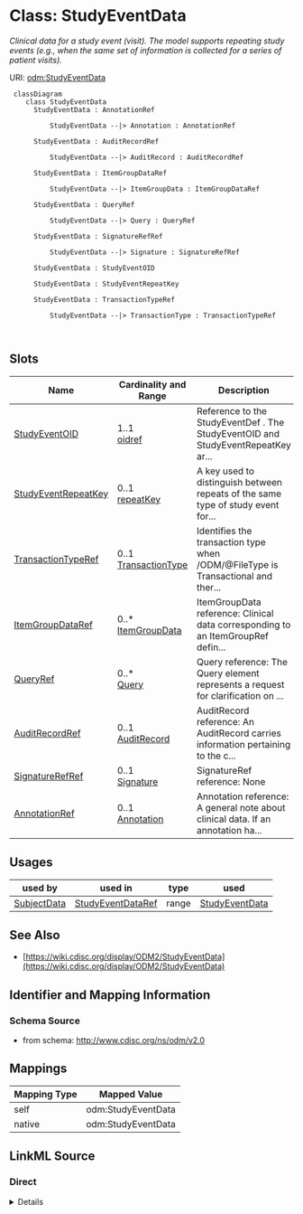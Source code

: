 # Class: StudyEventData


_Clinical data for a study event (visit). The model supports repeating study events (e.g., when the same set of information is collected for a series of patient visits)._





URI: [odm:StudyEventData](http://www.cdisc.org/ns/odm/v2.0/StudyEventData)



```mermaid
 classDiagram
    class StudyEventData
      StudyEventData : AnnotationRef
        
          StudyEventData --|> Annotation : AnnotationRef
        
      StudyEventData : AuditRecordRef
        
          StudyEventData --|> AuditRecord : AuditRecordRef
        
      StudyEventData : ItemGroupDataRef
        
          StudyEventData --|> ItemGroupData : ItemGroupDataRef
        
      StudyEventData : QueryRef
        
          StudyEventData --|> Query : QueryRef
        
      StudyEventData : SignatureRefRef
        
          StudyEventData --|> Signature : SignatureRefRef
        
      StudyEventData : StudyEventOID
        
      StudyEventData : StudyEventRepeatKey
        
      StudyEventData : TransactionTypeRef
        
          StudyEventData --|> TransactionType : TransactionTypeRef
        
      
```




<!-- no inheritance hierarchy -->


## Slots

| Name | Cardinality and Range | Description | Inheritance |
| ---  | --- | --- | --- |
| [StudyEventOID](StudyEventOID.md) | 1..1 <br/> [oidref](oidref.md) | Reference to the StudyEventDef . The StudyEventOID and StudyEventRepeatKey ar... | direct |
| [StudyEventRepeatKey](StudyEventRepeatKey.md) | 0..1 <br/> [repeatKey](repeatKey.md) | A key used to distinguish between repeats of the same type of study event for... | direct |
| [TransactionTypeRef](TransactionTypeRef.md) | 0..1 <br/> [TransactionType](TransactionType.md) | Identifies the transaction type when /ODM/@FileType is Transactional and ther... | direct |
| [ItemGroupDataRef](ItemGroupDataRef.md) | 0..* <br/> [ItemGroupData](ItemGroupData.md) | ItemGroupData reference: Clinical data corresponding to an ItemGroupRef defin... | direct |
| [QueryRef](QueryRef.md) | 0..* <br/> [Query](Query.md) | Query reference: The Query element represents a request for clarification on ... | direct |
| [AuditRecordRef](AuditRecordRef.md) | 0..1 <br/> [AuditRecord](AuditRecord.md) | AuditRecord reference: An AuditRecord carries information pertaining to the c... | direct |
| [SignatureRefRef](SignatureRefRef.md) | 0..1 <br/> [Signature](Signature.md) | SignatureRef reference: None | direct |
| [AnnotationRef](AnnotationRef.md) | 0..1 <br/> [Annotation](Annotation.md) | Annotation reference: A general note about clinical data. If an annotation ha... | direct |





## Usages

| used by | used in | type | used |
| ---  | --- | --- | --- |
| [SubjectData](SubjectData.md) | [StudyEventDataRef](StudyEventDataRef.md) | range | [StudyEventData](StudyEventData.md) |






## See Also

* [https://wiki.cdisc.org/display/ODM2/StudyEventData](https://wiki.cdisc.org/display/ODM2/StudyEventData)

## Identifier and Mapping Information







### Schema Source


* from schema: http://www.cdisc.org/ns/odm/v2.0





## Mappings

| Mapping Type | Mapped Value |
| ---  | ---  |
| self | odm:StudyEventData |
| native | odm:StudyEventData |





## LinkML Source

<!-- TODO: investigate https://stackoverflow.com/questions/37606292/how-to-create-tabbed-code-blocks-in-mkdocs-or-sphinx -->

### Direct

<details>
```yaml
name: StudyEventData
description: Clinical data for a study event (visit). The model supports repeating
  study events (e.g., when the same set of information is collected for a series of
  patient visits).
from_schema: http://www.cdisc.org/ns/odm/v2.0
see_also:
- https://wiki.cdisc.org/display/ODM2/StudyEventData
slots:
- StudyEventOID
- StudyEventRepeatKey
- TransactionTypeRef
- ItemGroupDataRef
- QueryRef
- AuditRecordRef
- SignatureRefRef
- AnnotationRef
slot_usage:
  StudyEventOID:
    name: StudyEventOID
    description: Reference to the StudyEventDef . The StudyEventOID and StudyEventRepeatKey
      are used together to identify a particular study event. This pair of values
      uniquely identifies a StudyEvent within the containing subject. The StudyEventRepeatKey
      is present if and only if the StudyEventDef is repeating.
    comments:
    - 'Required

      Must match a StudyEventGroupDef/@OID or StudyEventDef/@OID for the MetaDataVersion
      /@OID value that matches the ClinicalData/@MetaDataVersionOID attribute.'
    domain_of:
    - StudyEventRef
    - AbsoluteTimingConstraint
    - StudyEventData
    - KeySet
    range: oidref
    required: true
  StudyEventRepeatKey:
    name: StudyEventRepeatKey
    description: A key used to distinguish between repeats of the same type of study
      event for a single subject.
    comments:
    - 'Conditional

      If the StudyEventDef/@Repeating attribute has the value "Yes" and there is more
      than one ClinicalData/SubjectData/StudyEventData/@OID element, the StudyEventRepeatKey
      attribute must be provided. Must be unique among the set of ClinicalData/SubjectData/StudyEventData/@OID
      elements. The StudyEventRepeatKey must be present only when the StudyEventDef/@Repeating
      attribute has the value "Yes".'
    domain_of:
    - StudyEventData
    - KeySet
    range: repeatKey
  TransactionTypeRef:
    name: TransactionTypeRef
    description: Identifies the transaction type when /ODM/@FileType is Transactional
      and there is no child element.
    comments:
    - 'Conditional Required when contained within an ODM Transactional file and the
      StudyEventData element has no child element content the TransactionType must
      be specified.

      When importing data from an ODM Snapshot file, the TransactionType attribute
      must not affect the processing of any of the StudyEvent child elements.'
    domain_of:
    - SubjectData
    - StudyEventData
    - ItemGroupData
    - ItemData
    - Annotation
    range: TransactionType
  ItemGroupDataRef:
    name: ItemGroupDataRef
    multivalued: true
    domain_of:
    - ReferenceData
    - ClinicalData
    - StudyEventData
    - ItemGroupData
    range: ItemGroupData
    inlined: true
    inlined_as_list: true
  QueryRef:
    name: QueryRef
    multivalued: true
    domain_of:
    - Location
    - ClinicalData
    - SubjectData
    - StudyEventData
    - ItemGroupData
    - ItemData
    range: Query
    inlined: true
    inlined_as_list: true
  AuditRecordRef:
    name: AuditRecordRef
    domain_of:
    - ReferenceData
    - ClinicalData
    - SubjectData
    - StudyEventData
    - ItemGroupData
    - ItemData
    - Query
    range: AuditRecord
    maximum_cardinality: 1
  SignatureRefRef:
    name: SignatureRefRef
    domain_of:
    - ReferenceData
    - ClinicalData
    - SubjectData
    - StudyEventData
    - ItemGroupData
    - ItemData
    - Signature
    range: Signature
    maximum_cardinality: 1
  AnnotationRef:
    name: AnnotationRef
    domain_of:
    - ReferenceData
    - ClinicalData
    - SubjectData
    - StudyEventData
    - ItemGroupData
    - ItemData
    - Association
    range: Annotation
    maximum_cardinality: 1
class_uri: odm:StudyEventData

```
</details>

### Induced

<details>
```yaml
name: StudyEventData
description: Clinical data for a study event (visit). The model supports repeating
  study events (e.g., when the same set of information is collected for a series of
  patient visits).
from_schema: http://www.cdisc.org/ns/odm/v2.0
see_also:
- https://wiki.cdisc.org/display/ODM2/StudyEventData
slot_usage:
  StudyEventOID:
    name: StudyEventOID
    description: Reference to the StudyEventDef . The StudyEventOID and StudyEventRepeatKey
      are used together to identify a particular study event. This pair of values
      uniquely identifies a StudyEvent within the containing subject. The StudyEventRepeatKey
      is present if and only if the StudyEventDef is repeating.
    comments:
    - 'Required

      Must match a StudyEventGroupDef/@OID or StudyEventDef/@OID for the MetaDataVersion
      /@OID value that matches the ClinicalData/@MetaDataVersionOID attribute.'
    domain_of:
    - StudyEventRef
    - AbsoluteTimingConstraint
    - StudyEventData
    - KeySet
    range: oidref
    required: true
  StudyEventRepeatKey:
    name: StudyEventRepeatKey
    description: A key used to distinguish between repeats of the same type of study
      event for a single subject.
    comments:
    - 'Conditional

      If the StudyEventDef/@Repeating attribute has the value "Yes" and there is more
      than one ClinicalData/SubjectData/StudyEventData/@OID element, the StudyEventRepeatKey
      attribute must be provided. Must be unique among the set of ClinicalData/SubjectData/StudyEventData/@OID
      elements. The StudyEventRepeatKey must be present only when the StudyEventDef/@Repeating
      attribute has the value "Yes".'
    domain_of:
    - StudyEventData
    - KeySet
    range: repeatKey
  TransactionTypeRef:
    name: TransactionTypeRef
    description: Identifies the transaction type when /ODM/@FileType is Transactional
      and there is no child element.
    comments:
    - 'Conditional Required when contained within an ODM Transactional file and the
      StudyEventData element has no child element content the TransactionType must
      be specified.

      When importing data from an ODM Snapshot file, the TransactionType attribute
      must not affect the processing of any of the StudyEvent child elements.'
    domain_of:
    - SubjectData
    - StudyEventData
    - ItemGroupData
    - ItemData
    - Annotation
    range: TransactionType
  ItemGroupDataRef:
    name: ItemGroupDataRef
    multivalued: true
    domain_of:
    - ReferenceData
    - ClinicalData
    - StudyEventData
    - ItemGroupData
    range: ItemGroupData
    inlined: true
    inlined_as_list: true
  QueryRef:
    name: QueryRef
    multivalued: true
    domain_of:
    - Location
    - ClinicalData
    - SubjectData
    - StudyEventData
    - ItemGroupData
    - ItemData
    range: Query
    inlined: true
    inlined_as_list: true
  AuditRecordRef:
    name: AuditRecordRef
    domain_of:
    - ReferenceData
    - ClinicalData
    - SubjectData
    - StudyEventData
    - ItemGroupData
    - ItemData
    - Query
    range: AuditRecord
    maximum_cardinality: 1
  SignatureRefRef:
    name: SignatureRefRef
    domain_of:
    - ReferenceData
    - ClinicalData
    - SubjectData
    - StudyEventData
    - ItemGroupData
    - ItemData
    - Signature
    range: Signature
    maximum_cardinality: 1
  AnnotationRef:
    name: AnnotationRef
    domain_of:
    - ReferenceData
    - ClinicalData
    - SubjectData
    - StudyEventData
    - ItemGroupData
    - ItemData
    - Association
    range: Annotation
    maximum_cardinality: 1
attributes:
  StudyEventOID:
    name: StudyEventOID
    description: Reference to the StudyEventDef . The StudyEventOID and StudyEventRepeatKey
      are used together to identify a particular study event. This pair of values
      uniquely identifies a StudyEvent within the containing subject. The StudyEventRepeatKey
      is present if and only if the StudyEventDef is repeating.
    comments:
    - 'Required

      Must match a StudyEventGroupDef/@OID or StudyEventDef/@OID for the MetaDataVersion
      /@OID value that matches the ClinicalData/@MetaDataVersionOID attribute.'
    from_schema: http://www.cdisc.org/ns/odm/v2.0
    rank: 1000
    alias: StudyEventOID
    owner: StudyEventData
    domain_of:
    - StudyEventRef
    - AbsoluteTimingConstraint
    - StudyEventData
    - KeySet
    range: oidref
    required: true
  StudyEventRepeatKey:
    name: StudyEventRepeatKey
    description: A key used to distinguish between repeats of the same type of study
      event for a single subject.
    comments:
    - 'Conditional

      If the StudyEventDef/@Repeating attribute has the value "Yes" and there is more
      than one ClinicalData/SubjectData/StudyEventData/@OID element, the StudyEventRepeatKey
      attribute must be provided. Must be unique among the set of ClinicalData/SubjectData/StudyEventData/@OID
      elements. The StudyEventRepeatKey must be present only when the StudyEventDef/@Repeating
      attribute has the value "Yes".'
    from_schema: http://www.cdisc.org/ns/odm/v2.0
    rank: 1000
    alias: StudyEventRepeatKey
    owner: StudyEventData
    domain_of:
    - StudyEventData
    - KeySet
    range: repeatKey
  TransactionTypeRef:
    name: TransactionTypeRef
    description: Identifies the transaction type when /ODM/@FileType is Transactional
      and there is no child element.
    comments:
    - 'Conditional Required when contained within an ODM Transactional file and the
      StudyEventData element has no child element content the TransactionType must
      be specified.

      When importing data from an ODM Snapshot file, the TransactionType attribute
      must not affect the processing of any of the StudyEvent child elements.'
    from_schema: http://www.cdisc.org/ns/odm/v2.0
    rank: 1000
    alias: TransactionTypeRef
    owner: StudyEventData
    domain_of:
    - SubjectData
    - StudyEventData
    - ItemGroupData
    - ItemData
    - Annotation
    range: TransactionType
  ItemGroupDataRef:
    name: ItemGroupDataRef
    description: 'ItemGroupData reference: Clinical data corresponding to an ItemGroupRef
      defined in the active MetaDataVersion.'
    from_schema: http://www.cdisc.org/ns/odm/v2.0
    rank: 1000
    multivalued: true
    identifier: false
    alias: ItemGroupDataRef
    owner: StudyEventData
    domain_of:
    - ReferenceData
    - ClinicalData
    - StudyEventData
    - ItemGroupData
    range: ItemGroupData
    inlined: true
    inlined_as_list: true
  QueryRef:
    name: QueryRef
    description: 'Query reference: The Query element represents a request for clarification
      on a data item collected for a clinical trial, specifically a request from a
      sponsor or sponsor’s representative to an investigator to resolve an error or
      inconsistency discovered during data review. Queries can be created manually
      by individuals such as site monitors or data managers or automatically by systems.
      The full text of the Query exists in the Value child element. The optional Name
      attribute provide the means to provide a short identifier that can be included
      in listing or user interfaces.'
    from_schema: http://www.cdisc.org/ns/odm/v2.0
    rank: 1000
    multivalued: true
    identifier: false
    alias: QueryRef
    owner: StudyEventData
    domain_of:
    - Location
    - ClinicalData
    - SubjectData
    - StudyEventData
    - ItemGroupData
    - ItemData
    range: Query
    inlined: true
    inlined_as_list: true
  AuditRecordRef:
    name: AuditRecordRef
    description: 'AuditRecord reference: An AuditRecord carries information pertaining
      to the creation, deletion, or modification of clinical data. This information
      includes who performed that action, and where, when, and why that action was
      performed.AuditRecord information describes a change to clinical data, but is
      not itself clinical data. The value of some clinical data can always be changed
      by a subsequent transaction, but history cannot be changed, only added to.'
    from_schema: http://www.cdisc.org/ns/odm/v2.0
    rank: 1000
    identifier: false
    alias: AuditRecordRef
    owner: StudyEventData
    domain_of:
    - ReferenceData
    - ClinicalData
    - SubjectData
    - StudyEventData
    - ItemGroupData
    - ItemData
    - Query
    range: AuditRecord
    maximum_cardinality: 1
  SignatureRefRef:
    name: SignatureRefRef
    description: 'SignatureRef reference: None'
    from_schema: http://www.cdisc.org/ns/odm/v2.0
    rank: 1000
    identifier: false
    alias: SignatureRefRef
    owner: StudyEventData
    domain_of:
    - ReferenceData
    - ClinicalData
    - SubjectData
    - StudyEventData
    - ItemGroupData
    - ItemData
    - Signature
    range: Signature
    maximum_cardinality: 1
  AnnotationRef:
    name: AnnotationRef
    description: 'Annotation reference: A general note about clinical data. If an
      annotation has both a comment and flags, the flags should be related to the
      comment.'
    from_schema: http://www.cdisc.org/ns/odm/v2.0
    rank: 1000
    identifier: false
    alias: AnnotationRef
    owner: StudyEventData
    domain_of:
    - ReferenceData
    - ClinicalData
    - SubjectData
    - StudyEventData
    - ItemGroupData
    - ItemData
    - Association
    range: Annotation
    maximum_cardinality: 1
class_uri: odm:StudyEventData

```
</details>